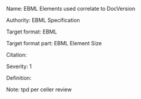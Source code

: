 Name: EBML Elements used correlate to DocVersion

Authority: EBML Specification

Target format: EBML

Target format part: EBML Element Size

Citation: 

Severity: 1

Definition: 

Note: tpd per celler review

